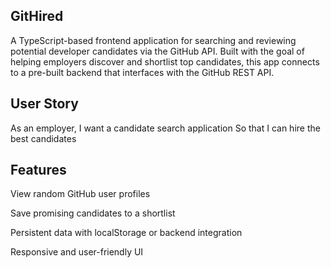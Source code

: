 ## GitHired
A TypeScript-based frontend application for searching and reviewing potential developer candidates via the GitHub API. Built with the goal of helping employers discover and shortlist top candidates, this app connects to a pre-built backend that interfaces with the GitHub REST API.

## User Story
As an employer,
I want a candidate search application
So that I can hire the best candidates

## Features
View random GitHub user profiles

Save promising candidates to a shortlist

Persistent data with localStorage or backend integration

Responsive and user-friendly UI

